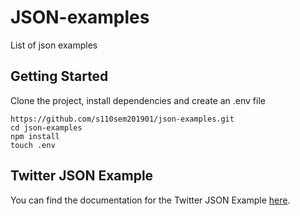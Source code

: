 # JSON-examples
List of json examples

## Getting Started

Clone the project, install dependencies and create an .env file

```
https://github.com/s110sem201901/json-examples.git
cd json-examples
npm install
touch .env
```

## Twitter JSON Example
You can find the documentation for the Twitter JSON Example [here](https://www.sitepoint.com/twitter-json-example/).

